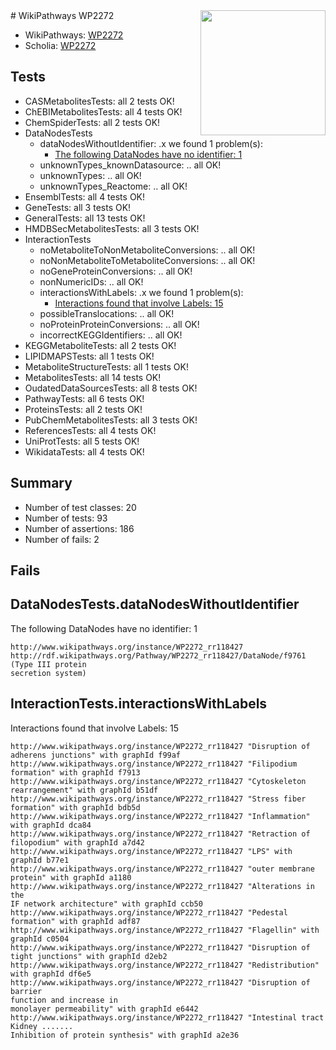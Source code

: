 <img style="float: right; width: 200px" src="https://upload.wikimedia.org/wikipedia/commons/thumb/8/83/Wplogo_with_text_500.png/640px-Wplogo_with_text_500.png" />
# WikiPathways WP2272

* WikiPathways: [WP2272](https://wikipathways.org/pathways/WP2272)
* Scholia: [WP2272](https://scholia.toolforge.org/wikipathways/WP2272)
## Tests
* CASMetabolitesTests: all 2 tests OK!
* ChEBIMetabolitesTests: all 4 tests OK!
* ChemSpiderTests: all 2 tests OK!
* DataNodesTests
    * dataNodesWithoutIdentifier: .x we found 1 problem(s):
        * [The following DataNodes have no identifier: 1](#d2d32fa0)
    * unknownTypes_knownDatasource: .. all OK!
    * unknownTypes: .. all OK!
    * unknownTypes_Reactome: .. all OK!
* EnsemblTests: all 4 tests OK!
* GeneTests: all 3 tests OK!
* GeneralTests: all 13 tests OK!
* HMDBSecMetabolitesTests: all 3 tests OK!
* InteractionTests
    * noMetaboliteToNonMetaboliteConversions: .. all OK!
    * noNonMetaboliteToMetaboliteConversions: .. all OK!
    * noGeneProteinConversions: .. all OK!
    * nonNumericIDs: .. all OK!
    * interactionsWithLabels: .x we found 1 problem(s):
        * [Interactions found that involve Labels: 15](#fe97a8bd)
    * possibleTranslocations: .. all OK!
    * noProteinProteinConversions: .. all OK!
    * incorrectKEGGIdentifiers: .. all OK!
* KEGGMetaboliteTests: all 2 tests OK!
* LIPIDMAPSTests: all 1 tests OK!
* MetaboliteStructureTests: all 1 tests OK!
* MetabolitesTests: all 14 tests OK!
* OudatedDataSourcesTests: all 8 tests OK!
* PathwayTests: all 6 tests OK!
* ProteinsTests: all 2 tests OK!
* PubChemMetabolitesTests: all 3 tests OK!
* ReferencesTests: all 4 tests OK!
* UniProtTests: all 5 tests OK!
* WikidataTests: all 4 tests OK!


## Summary

* Number of test classes: 20
* Number of tests: 93
* Number of assertions: 186
* Number of fails: 2

## Fails

<a name="d2d32fa0" />

## DataNodesTests.dataNodesWithoutIdentifier

The following DataNodes have no identifier: 1
```
http://www.wikipathways.org/instance/WP2272_rr118427 http://rdf.wikipathways.org/Pathway/WP2272_rr118427/DataNode/f9761 (Type III protein
secretion system)
```

<a name="fe97a8bd" />

## InteractionTests.interactionsWithLabels

Interactions found that involve Labels: 15
```
http://www.wikipathways.org/instance/WP2272_rr118427 "Disruption of adherens junctions" with graphId f99af
http://www.wikipathways.org/instance/WP2272_rr118427 "Filipodium formation" with graphId f7913
http://www.wikipathways.org/instance/WP2272_rr118427 "Cytoskeleton
rearrangement" with graphId b51df
http://www.wikipathways.org/instance/WP2272_rr118427 "Stress fiber formation" with graphId bdb5d
http://www.wikipathways.org/instance/WP2272_rr118427 "Inflammation" with graphId dca84
http://www.wikipathways.org/instance/WP2272_rr118427 "Retraction of filopodium" with graphId a7d42
http://www.wikipathways.org/instance/WP2272_rr118427 "LPS" with graphId b77e1
http://www.wikipathways.org/instance/WP2272_rr118427 "outer membrane protein" with graphId a1180
http://www.wikipathways.org/instance/WP2272_rr118427 "Alterations in the
IF network architecture" with graphId ccb50
http://www.wikipathways.org/instance/WP2272_rr118427 "Pedestal formation" with graphId adf87
http://www.wikipathways.org/instance/WP2272_rr118427 "Flagellin" with graphId c0504
http://www.wikipathways.org/instance/WP2272_rr118427 "Disruption of tight junctions" with graphId d2eb2
http://www.wikipathways.org/instance/WP2272_rr118427 "Redistribution" with graphId df6e5
http://www.wikipathways.org/instance/WP2272_rr118427 "Disruption of barrier
function and increase in
monolayer permeability" with graphId e6442
http://www.wikipathways.org/instance/WP2272_rr118427 "Intestinal tract
Kidney .......
Inhibition of protein synthesis" with graphId a2e36
```

